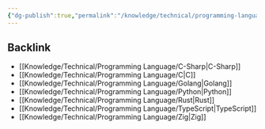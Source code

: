 ```yaml
---
{"dg-publish":true,"permalink":"/knowledge/technical/programming-language/programming-language/","dgPassFrontmatter":true}
---
```


## Backlink

- [[Knowledge/Technical/Programming Language/C-Sharp\|C-Sharp]]
- [[Knowledge/Technical/Programming Language/C\|C]]
- [[Knowledge/Technical/Programming Language/Golang\|Golang]]
- [[Knowledge/Technical/Programming Language/Python\|Python]]
- [[Knowledge/Technical/Programming Language/Rust\|Rust]]
- [[Knowledge/Technical/Programming Language/TypeScript\|TypeScript]]
- [[Knowledge/Technical/Programming Language/Zig\|Zig]]

